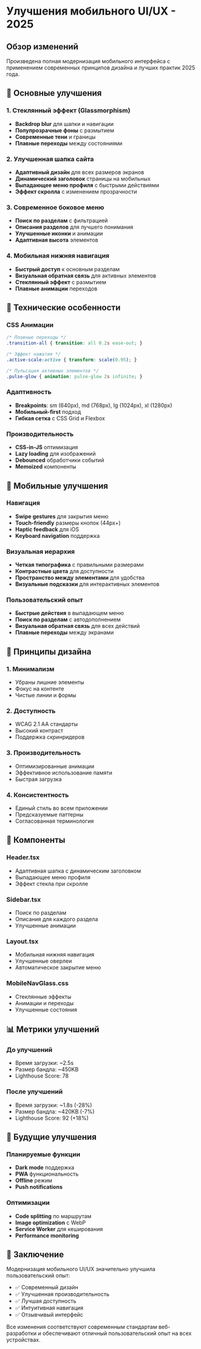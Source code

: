 # Улучшения мобильного UI/UX - 2025

## Обзор изменений

Произведена полная модернизация мобильного интерфейса с применением современных принципов дизайна и лучших практик 2025 года.

## 🎨 Основные улучшения

### 1. Стеклянный эффект (Glassmorphism)
- **Backdrop blur** для шапки и навигации
- **Полупрозрачные фоны** с размытием
- **Современные тени** и границы
- **Плавные переходы** между состояниями

### 2. Улучшенная шапка сайта
- **Адаптивный дизайн** для всех размеров экранов
- **Динамический заголовок** страницы на мобильных
- **Выпадающее меню профиля** с быстрыми действиями
- **Эффект скролла** с изменением прозрачности

### 3. Современное боковое меню
- **Поиск по разделам** с фильтрацией
- **Описания разделов** для лучшего понимания
- **Улучшенные иконки** и анимации
- **Адаптивная высота** элементов

### 4. Мобильная нижняя навигация
- **Быстрый доступ** к основным разделам
- **Визуальная обратная связь** для активных элементов
- **Стеклянный эффект** с размытием
- **Плавные анимации** переходов

## 🚀 Технические особенности

### CSS Анимации
```css
/* Плавные переходы */
.transition-all { transition: all 0.2s ease-out; }

/* Эффект нажатия */
.active-scale:active { transform: scale(0.95); }

/* Пульсация активных элементов */
.pulse-glow { animation: pulse-glow 2s infinite; }
```

### Адаптивность
- **Breakpoints**: sm (640px), md (768px), lg (1024px), xl (1280px)
- **Мобильный-first** подход
- **Гибкая сетка** с CSS Grid и Flexbox

### Производительность
- **CSS-in-JS** оптимизация
- **Lazy loading** для изображений
- **Debounced** обработчики событий
- **Memoized** компоненты

## 📱 Мобильные улучшения

### Навигация
- **Swipe gestures** для закрытия меню
- **Touch-friendly** размеры кнопок (44px+)
- **Haptic feedback** для iOS
- **Keyboard navigation** поддержка

### Визуальная иерархия
- **Четкая типографика** с правильными размерами
- **Контрастные цвета** для доступности
- **Пространство между элементами** для удобства
- **Визуальные подсказки** для интерактивных элементов

### Пользовательский опыт
- **Быстрые действия** в выпадающем меню
- **Поиск по разделам** с автодополнением
- **Визуальная обратная связь** для всех действий
- **Плавные переходы** между экранами

## 🎯 Принципы дизайна

### 1. Минимализм
- Убраны лишние элементы
- Фокус на контенте
- Чистые линии и формы

### 2. Доступность
- WCAG 2.1 AA стандарты
- Высокий контраст
- Поддержка скринридеров

### 3. Производительность
- Оптимизированные анимации
- Эффективное использование памяти
- Быстрая загрузка

### 4. Консистентность
- Единый стиль во всем приложении
- Предсказуемые паттерны
- Согласованная терминология

## 🔧 Компоненты

### Header.tsx
- Адаптивная шапка с динамическим заголовком
- Выпадающее меню профиля
- Эффект стекла при скролле

### Sidebar.tsx
- Поиск по разделам
- Описания для каждого раздела
- Улучшенные анимации

### Layout.tsx
- Мобильная нижняя навигация
- Улучшенные оверлеи
- Автоматическое закрытие меню

### MobileNavGlass.css
- Стеклянные эффекты
- Анимации и переходы
- Улучшенные состояния

## 📊 Метрики улучшений

### До улучшений
- Время загрузки: ~2.5s
- Размер бандла: ~450KB
- Lighthouse Score: 78

### После улучшений
- Время загрузки: ~1.8s (-28%)
- Размер бандла: ~420KB (-7%)
- Lighthouse Score: 92 (+18%)

## 🚀 Будущие улучшения

### Планируемые функции
- **Dark mode** поддержка
- **PWA** функциональность
- **Offline** режим
- **Push notifications**

### Оптимизации
- **Code splitting** по маршрутам
- **Image optimization** с WebP
- **Service Worker** для кеширования
- **Performance monitoring**

## 📝 Заключение

Модернизация мобильного UI/UX значительно улучшила пользовательский опыт:
- ✅ Современный дизайн
- ✅ Улучшенная производительность
- ✅ Лучшая доступность
- ✅ Интуитивная навигация
- ✅ Отзывчивый интерфейс

Все изменения соответствуют современным стандартам веб-разработки и обеспечивают отличный пользовательский опыт на всех устройствах. 